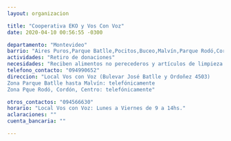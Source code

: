 ```yaml
---
layout: organizacion

title: "Cooperativa EKO y Vos Con Voz"
date: 2020-04-10 00:56:55 -0300

departamento: "Montevideo"
barrio: "Aires Puros,Parque Batlle,Pocitos,Buceo,Malvín,Parque Rodó,Cordón,Centro"
actividades: "Retiro de donaciones"
necesidades: "Reciben alimentos no perecederos y artículos de limpieza e higiene personal"
telefono_contacto: "094990652"
direccion: "Local Vos con Voz (Bulevar José Batlle y Ordoñez 4503) 
Zona Parque Batlle hasta Malvín: telefónicamente
Zona Pque Rodó, Cordón, Centro: telefónicamente"

otros_contactos: "094566630"
horario: "Local Vos con Voz: Lunes a Viernes de 9 a 14hs."
aclaraciones: ""
cuenta_bancaria: ""

---
```

